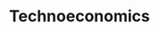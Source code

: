 ---
title: Technoeconomics
description: Fighting Malaria with Synthetic Biology
long_desc:
  We actively research and develop mechanisms for translating our work on the development of advanced bioprocesses for the production of value-added molecules to industry, and we achieve this objective through technoeconomic assessments. One of most recent contributions to technoeconomics has been the formulation of a metric
  <br>
  V-factor; A new metric for gauging the efficiency & profitability of manufacturing processes” for consideration of publication as a letter in ACS Sustainable Chemistry & Engineering. The manuscript puts forward a new metric for gauging the profitability of chemical processes and their productive use of resources. We refer to the metric as the V-factor or valorization factor, jointly in celebration of the 25th anniversary of the E-factor, as well as a nod to the emergence of biomass valorization as a paradigm in chemical manufacturing. Briefly, all available metrics to evaluate green chemical processes are limited to assessing their environmental impact. The E-factor is arguably the most celebrated and utilitarian of these metrics, and is notable for its simplicity. However, there are no formulas akin to the E-factor for back-of-the envelope estimation of profitability. The V-factor fills this void and we have validated its utility by assessing over a hundred manufacturing processes. We argue that co-evaluation of the E- and V-factors will greatly facilitate the development of environmentally and economically sustainable industrial processes, and we corroborate our claims by presenting such a co-evaluation for the 12 bio-based chemicals listed by the US Department of Energy. Our results support the conjecture of subject experts that more R&D expenditures are needed in order to realize commercial feasibility of the manufacturing processes for these chemicals.
  <br>
  We strongly believe that our work will be of interest to the broad readership of ACS Sustainable Chemistry & Engineering, and will generate healthy debate about an underappreciated aspect of green chemical processes – their profitability. I hope you agree with our assessment and we anticipate your decision regarding our submission.

modal_image: /img/research/biosynthetic_engineering.jpg
front_image: /img/research/biosynthetic_engineering.jpg
---